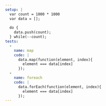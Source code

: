 ```yaml
---
setup: |
  var count = 1000 * 1000
  var data = [];
  
  do {
    data.push(count);
  } while(--count);
tests:
  -
    name: map
    code: |
      data.map(function(element, index){
        element === data[index]
      });
  -
    name: foreach
    code: |
      data.forEach(function(element, index){
        element === data[index]
      });
---
```


